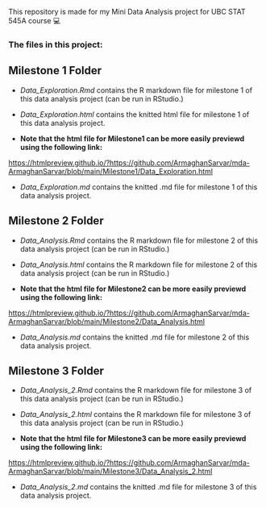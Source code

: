 This repository is made for my Mini Data Analysis project for UBC STAT 545A course 💻

### The files in this project:

## Milestone 1 Folder
* *Data_Exploration.Rmd* contains the R markdown file for milestone 1 of this data analysis project (can be run in RStudio.)
* *Data_Exploration.html* contains the knitted html file for milestone 1 of this data analysis project.

* **Note that the html file for Milestone1 can be more easily previewd using the following link:**

https://htmlpreview.github.io/?https://github.com/ArmaghanSarvar/mda-ArmaghanSarvar/blob/main/Milestone1/Data_Exploration.html

* *Data_Exploration.md* contains the knitted .md file for milestone 1 of this data analysis project.

## Milestone 2 Folder
* *Data_Analysis.Rmd* contains the R markdown file for milestone 2 of this data analysis project (can be run in RStudio.)
* *Data_Analysis.html* contains the R markdown file for milestone 2 of this data analysis project (can be run in RStudio.)

* **Note that the html file for Milestone2 can be more easily previewd using the following link:**

https://htmlpreview.github.io/?https://github.com/ArmaghanSarvar/mda-ArmaghanSarvar/blob/main/Milestone2/Data_Analysis.html

* *Data_Analysis.md* contains the knitted .md file for milestone 2 of this data analysis project.


## Milestone 3 Folder
* *Data_Analysis_2.Rmd* contains the R markdown file for milestone 3 of this data analysis project (can be run in RStudio.)
* *Data_Analysis_2.html* contains the R markdown file for milestone 3 of this data analysis project (can be run in RStudio.)

* **Note that the html file for Milestone3 can be more easily previewd using the following link:**

https://htmlpreview.github.io/?https://github.com/ArmaghanSarvar/mda-ArmaghanSarvar/blob/main/Milestone3/Data_Analysis_2.html

* *Data_Analysis_2.md* contains the knitted .md file for milestone 3 of this data analysis project.

